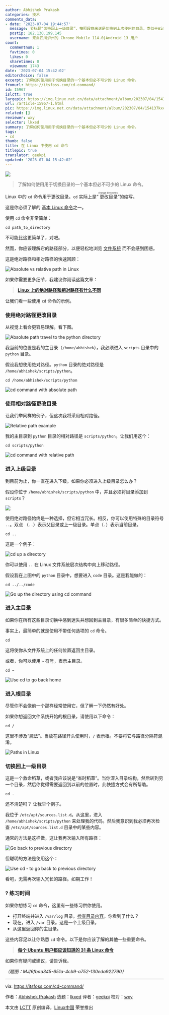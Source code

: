```yaml
---
author: Abhishek Prakash
categories: 技术
comments_data:
- date: '2023-07-04 19:44:57'
  message: 节标题“切换回上一级目录”，按照段意来说是切换到上次使用的目录，类似于Windows文件管理器的“返回”。这么译有歧义吧
  postip: 182.130.199.145
  username: 来自四川泸州的 Chrome Mobile 114.0|Android 13 用户
count:
  commentnum: 1
  favtimes: 0
  likes: 0
  sharetimes: 0
  viewnum: 1743
date: '2023-07-04 15:42:02'
editorchoice: false
excerpt: 了解如何使用用于切换目录的一个基本但必不可少的 Linux 命令。
fromurl: https://itsfoss.com/cd-command/
id: 15967
islctt: true
largepic: https://img.linux.net.cn/data/attachment/album/202307/04/154137kxcv8y8z854555mp.jpg
url: /article-15967-1.html
pic: https://img.linux.net.cn/data/attachment/album/202307/04/154137kxcv8y8z854555mp.jpg.thumb.jpg
related: []
reviewer: wxy
selector: lkxed
summary: 了解如何使用用于切换目录的一个基本但必不可少的 Linux 命令。
tags:
- cd
thumb: false
title: 在 Linux 中使用 cd 命令
titlepic: true
translator: geekpi
updated: '2023-07-04 15:42:02'
---
```


![](https://img.linux.net.cn/data/attachment/album/202307/04/154137kxcv8y8z854555mp.jpg)



> 
> 了解如何使用用于切换目录的一个基本但必不可少的 Linux 命令。
> 
> 
> 


Linux 中的 `cd` 命令用于更改目录。`cd` 实际上是“<ruby> 更改目录 <rt>  change directories </rt></ruby>”的缩写。


这是你必须了解的 [基本 Linux 命令](https://itsfoss.com/essential-ubuntu-commands/)之一。


使用 `cd` 命令非常简单：



```
cd path_to_directory

```

不可能比这更简单了，对吧。


然而，你应该理解它的路径部分，以便轻松地浏览 [文件系统](https://linuxhandbook.com:443/linux-directory-structure/) 而不会感到困惑。


这是绝对路径和相对路径的快速回顾：


![Absolute vs relative path in Linux](https://img.linux.net.cn/data/attachment/album/202307/04/154203jcoaxmn57oncxxjq.png)


如果你需要更多细节，我建议你阅读这篇文章：



> 
> **[Linux 上的绝对路径和相对路径有什么不同](https://linuxhandbook.com/absolute-vs-relative-path/?ref=itsfoss.com)**
> 
> 
> 


让我们看一些使用 `cd` 命令的示例。


### 使用绝对路径更改目录


从视觉上看会更容易理解。看下图。


![Absolute path travel to the python directory](https://img.linux.net.cn/data/attachment/album/202307/04/154203ar8l8xhmje1mt14h.png)


我当前的位置是我的主目录（`/home/abhishek`），我必须进入 `scripts` 目录中的 `python` 目录。


假设我想使用绝对路径。`python` 目录的绝对路径是 `/home/abhishek/scripts/python`。



```
cd /home/abhishek/scripts/python

```

![cd command with absolute path](https://img.linux.net.cn/data/attachment/album/202307/04/154204jk5iccsqawiat27v.png)


### 使用相对路径更改目录


让我们举同样的例子，但这次我将采用相对路径。


![Relative path example](https://img.linux.net.cn/data/attachment/album/202307/04/154205gzzv5fjy9jzjyyko.png)


我的主目录到 `python` 目录的相对路径是 `scripts/python`。让我们用这个：



```
cd scripts/python

```

![cd command with relative path](https://img.linux.net.cn/data/attachment/album/202307/04/154205n9bf0cdfcgzsllgx.png)


### 进入上级目录


到目前为止，你一直在进入下级。如果你必须进入上级目录怎么办？


假设你位于 `/home/abhishek/scripts/python` 中，并且必须将目录添加到 `scripts`？


![](https://img.linux.net.cn/data/attachment/album/202307/04/154206gvjv6qj2wwwxyzip.png)


使用绝对路径始终是一种选择，但它相当冗长。相反，你可以使用特殊的目录符号 `..`。双点 （`..`）表示父目录或上一级目录。单点（`.`）表示当前目录。



```
cd ..

```

这是一个例子：


![cd up a directory](https://img.linux.net.cn/data/attachment/album/202307/04/154206qgk02gq3lnyhdlcu.png)


你可以使用 `..` 在 Linux 文件系统层次结构中向上移动路径。


假设我在上图中的 `python` 目录中，想要进入 `code` 目录。这是我能做的：



```
cd ../../code

```

![Go up the directory using cd command](https://img.linux.net.cn/data/attachment/album/202307/04/154207xiti11gugmgn4g8g.png)


### 进入主目录


如果你在所有这些目录切换中感到迷失并想回到主目录，有很多简单的快捷方式。


事实上，最简单的就是使用不带任何选项的 `cd` 命令。



```
cd

```

这将使你从文件系统上的任何位置返回主目录。


或者，你可以使用 `~` 符号，表示主目录。



```
cd ~

```

![Use cd to go back home](https://img.linux.net.cn/data/attachment/album/202307/04/154207cjzjnun2my992soj.png)


### 进入根目录


尽管你不会像前一个那样经常使用它，但了解一下仍然有好处。


如果你想返回文件系统开始的根目录，请使用以下命令：



```
cd /

```

这里不涉及“魔法”。当放在路径开头使用时，`/` 表示根。不要将它与路径分隔符混淆。


![Paths in Linux](https://img.linux.net.cn/data/attachment/album/202307/04/154209baue55gzzttc5g9x.png)


### 切换回上一级目录


这是一个救命稻草，或者我应该说是“省时稻草”。当你深入目录结构，然后转到另一个目录，然后你觉得需要返回到以前的位置时，此快捷方式会有所帮助。



```
cd -

```

还不清楚吗？ 让我举个例子。


我位于 `/etc/apt/sources.list.d`。从这里，进入 `/home/abhishek/scripts/python` 来处理我的代码。然后我意识到我必须再次检查 `/etc/apt/sources.list.d` 目录中的某些内容。


通常的方法是这样做，这让我再次输入所有路径：


![Go back to previous directory](https://img.linux.net.cn/data/attachment/album/202307/04/154209a2szpzzhc27tu3u3.png)


但聪明的方法是使用这个：


![Use cd - to go back to previous directory](https://img.linux.net.cn/data/attachment/album/202307/04/154209oolowwulfirtrooo.png)


看吧，无需再次输入冗长的路径。如期工作！


### ?️ 练习时间


如果你想练习 `cd` 命令，这里有一些练习供你使用。


* 打开终端并进入 `/var/log` 目录。[检查目录内容](https://itsfoss.com/list-directory-content/)。你看到了什么？
* 现在，进入 `/var` 目录。这是一个上级目录。
* 从这里返回你的主目录。


这些内容足以让你熟悉 `cd` 命令。以下是你应该了解的其他一些重要命令。



> 
> **[每个 Ubuntu 用户都应该知道的 31 条 Linux 命令](https://itsfoss.com/essential-ubuntu-commands/)**
> 
> 
> 


如果你有疑问或建议，请告诉我。


*（题图：MJ/6fbaa345-651a-4cb9-a752-130eda922790）*




---


via: <https://itsfoss.com/cd-command/>


作者：[Abhishek Prakash](https://itsfoss.com/author/abhishek/) 选题：[lkxed](https://github.com/lkxed/) 译者：[geekpi](https://github.com/geekpi) 校对：[wxy](https://github.com/wxy)


本文由 [LCTT](https://github.com/LCTT/TranslateProject) 原创编译，[Linux中国](https://linux.cn/) 荣誉推出